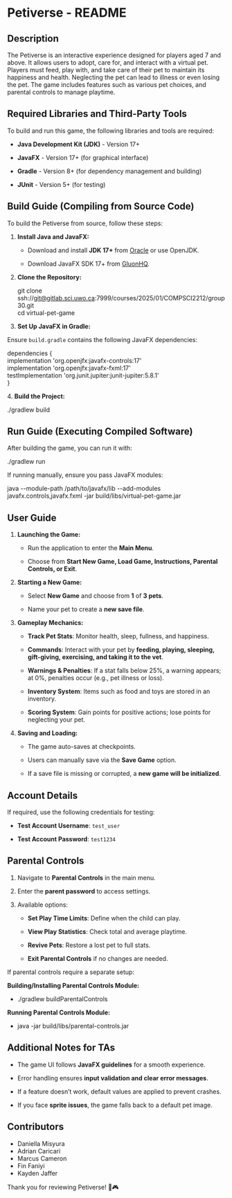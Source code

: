 # **Petiverse \- README**

## **Description**

The Petiverse is an interactive experience designed for players aged 7 and above. It allows users to adopt, care for, and interact with a virtual pet. Players must feed, play with, and take care of their pet to maintain its happiness and health. Neglecting the pet can lead to illness or even losing the pet. The game includes features such as various pet choices, and parental controls to manage playtime.

## **Required Libraries and Third-Party Tools**

To build and run this game, the following libraries and tools are required:

* **Java Development Kit (JDK)** \- Version 17+

* **JavaFX** \- Version 17+ (for graphical interface)

* **Gradle** \- Version 8+ (for dependency management and building)

* **JUnit** \- Version 5+ (for testing)

## **Build Guide (Compiling from Source Code)**

To build the Petiverse from source, follow these steps:

1. **Install Java and JavaFX:**

   * Download and install **JDK 17+** from [Oracle](https://www.oracle.com/java/technologies/javase/jdk17-archive-downloads.html) or use OpenJDK.

   * Download JavaFX SDK 17+ from [GluonHQ](https://gluonhq.com/products/javafx/).

2. **Clone the Repository:**

   git clone ssh://git@gitlab.sci.uwo.ca:7999/courses/2025/01/COMPSCI2212/group30.git  
   cd virtual-pet-game  
3. **Set Up JavaFX in Gradle:**

Ensure `build.gradle` contains the following JavaFX dependencies:

 dependencies {  
    implementation 'org.openjfx:javafx-controls:17'  
    implementation 'org.openjfx:javafx-fxml:17'  
    testImplementation 'org.junit.jupiter:junit-jupiter:5.8.1'  
}

4\.   **Build the Project:**

./gradlew build

## **Run Guide (Executing Compiled Software)**

After building the game, you can run it with:

./gradlew run

If running manually, ensure you pass JavaFX modules:

java \--module-path /path/to/javafx/lib \--add-modules javafx.controls,javafx.fxml \-jar build/libs/virtual-pet-game.jar

## **User Guide**

1. **Launching the Game:**

   * Run the application to enter the **Main Menu**.

   * Choose from **Start New Game, Load Game, Instructions, Parental Controls, or Exit**.

2. **Starting a New Game:**

   * Select **New Game** and choose from **1** of **3 pets**.

   * Name your pet to create a **new save file**.

3. **Gameplay Mechanics:**

   * **Track Pet Stats**: Monitor health, sleep, fullness, and happiness.

   * **Commands**: Interact with your pet by **feeding, playing, sleeping, gift-giving, exercising, and taking it to the vet**.

   * **Warnings & Penalties**: If a stat falls below 25%, a warning appears; at 0%, penalties occur (e.g., pet illness or loss).

   * **Inventory System**: Items such as food and toys are stored in an inventory.

   * **Scoring System**: Gain points for positive actions; lose points for neglecting your pet.

4. **Saving and Loading:**

   * The game auto-saves at checkpoints.

   * Users can manually save via the **Save Game** option.

   * If a save file is missing or corrupted, a **new game will be initialized**.

## **Account Details**

If required, use the following credentials for testing:

* **Test Account Username**: `test_user`

* **Test Account Password**: `test1234`

## **Parental Controls**

1. Navigate to **Parental Controls** in the main menu.

2. Enter the **parent password** to access settings.

3. Available options:

   * **Set Play Time Limits**: Define when the child can play.

   * **View Play Statistics**: Check total and average playtime.

   * **Revive Pets**: Restore a lost pet to full stats.

   * **Exit Parental Controls** if no changes are needed.

If parental controls require a separate setup:

**Building/Installing Parental Controls Module:**

* ./gradlew buildParentalControls


**Running Parental Controls Module:**

* java \-jar build/libs/parental-controls.jar

## **Additional Notes for TAs**

* The game UI follows **JavaFX guidelines** for a smooth experience.

* Error handling ensures **input validation and clear error messages**.

* If a feature doesn’t work, default values are applied to prevent crashes.

* If you face **sprite issues**, the game falls back to a default pet image.

## **Contributors**

* Daniella Misyura  
* Adrian Caricari  
* Marcus Cameron  
* Fin Faniyi  
* Kayden Jaffer

Thank you for reviewing Petiverse\! 🐾🎮


